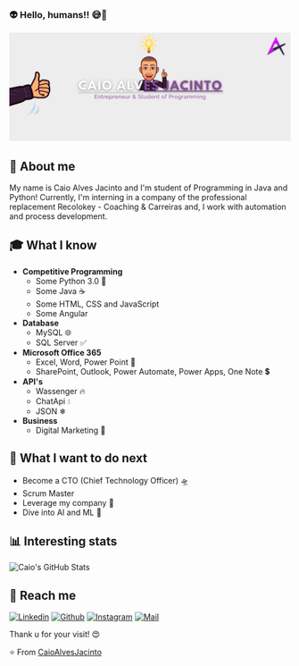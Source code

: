 ### 👽 Hello, humans!! 😅🖖

![Welcome](/profile-readme-github.png?raw=true)

## 🎥 About me
My name is Caio Alves Jacinto and I'm student of Programming in Java and Python! Currently, I'm interning in a company of the professional replacement Recolokey - Coaching & Carreiras and, I work with automation and process development.

## 🎓 What I know
- **Competitive Programming**
	- Some Python 3.0 🐍
	- Some Java ☕
	- Some HTML, CSS and JavaScript
	- Some Angular 
- **Database**
	- MySQL 🌐
	- SQL Server ✅
- **Microsoft Office 365**
	- Excel, Word, Power Point 💚
	- SharePoint, Outlook, Power Automate, Power Apps, One Note 💲
- **API's**
	- Wassenger 🔥
	- ChatApi 💧
  	- JSON ❄
- **Business**
	- Digital Marketing 🚀

## 🤔 What I want to do next 
- Become a CTO (Chief Technology Officer) 🛸
- Scrum Master
- Leverage my company 🤖
- Dive into AI and ML 🧠

## 📊 Interesting stats
![Caio's GitHub Stats](https://github-readme-stats.vercel.app/api?username=CaioAlvesJacinto&show_icons=true&theme=dracula)

## 🔔 Reach me
[![Linkedin](https://img.shields.io/badge/-Caio%20Alves%20Jacinto-blue?style=flat-square&logo=linkedin&logoColor=white&link=https://www.linkedin.com/in/caioalvesjacinto/)](https://www.linkedin.com/in/caioalvesjacinto/)
[![Github](https://img.shields.io/github/followers/CaioAlvesJacinto?label=Follow%20Me%21&style=social)](https://github.com/CaioAlvesJacinto)
[![Instagram](https://img.shields.io/badge/-@caioalvesjacinto-red?style=flat-square&logo=instagram&logoColor=white&link=https://www.instagram.com/caioalvesjacinto/)](https://www.instagram.com/caioalvesjacinto/)
[![Mail](https://img.shields.io/badge/-caio.alves.1702@gmail.com-gray?style=flat-square&logo=gmail&logoColor=red&link=https://www.linkedin.com/in/caioalvesjacinto/)](mailto:caio.alves.1702@gmail.com)

Thank u for your visit! 😍

⭐️ From [CaioAlvesJacinto](https://github.com/CaioAlvesJacinto)

<!--
**CaioAlvesJacinto/CaioAlvesJacinto** is a ✨ _special_ ✨ repository because its `README.md` (this file) appears on your GitHub profile.

Here are some ideas to get you started:

- 🔭 I’m currently working on ...
- 🌱 I’m currently learning ...
- 👯 I’m looking to collaborate on ...
- 🤔 I’m looking for help with ...
- 💬 Ask me about ...
- 📫 How to reach me: ...
- 😄 Pronouns: ...
- ⚡ Fun fact: ...
-->

